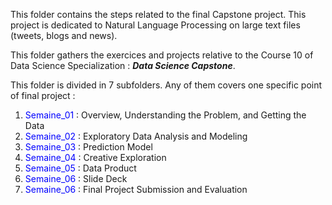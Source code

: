 This folder contains the steps related to the final Capstone project. This project is dedicated to Natural Language Processing on large text files (tweets, blogs and news). 

This folder gathers the exercices and projects relative to the Course 10 of Data Science Specialization : ***Data Science Capstone***.

This folder is divided in 7 subfolders. Any of them covers one specific point of final project :

 1. <span style="color:blue">Semaine_01</span> : Overview, Understanding the Problem, and Getting the Data
 2. <span style="color:blue">Semaine_02</span> : Exploratory Data Analysis and Modeling
 3. <span style="color:blue">Semaine_03</span> : Prediction Model
 4. <span style="color:blue">Semaine_04</span> : Creative Exploration
 5. <span style="color:blue">Semaine_05</span> : Data Product
 6. <span style="color:blue">Semaine_06</span> : Slide Deck
 7. <span style="color:blue">Semaine_06</span> : Final Project Submission and Evaluation 